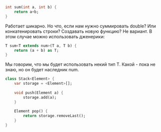 
```dart
int sum(int a, int b) {  
	return a+b;  
}
```
Работает шикарно. Но что, если нам нужно суммировать double? Или конкатенировать строки? Создавать новую функцию? Не вариант. В этом случае можно использовать дженерики:  
```dart
T sum<T extends num>(T a, T b) {  
	return (a + b) as T;  
}
```
 Мы говорим, что мы будет использовать некий тип T. Какой - пока не знаю, но он будет наследник num.  
```dart
class Stack<Element> {  
	var storage = <Element>[];  
  
	void push(Element a) {  
		storage.add(a);  
	}  
  
	Element pop() {  
		return storage.removeLast();  
	}  
}
```
